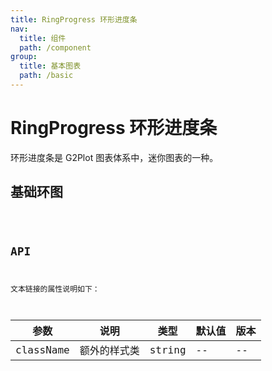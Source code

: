 ```yaml
---
title: RingProgress 环形进度条
nav:
  title: 组件
  path: /component
group:
  title: 基本图表
  path: /basic
---
```


# RingProgress 环形进度条

环形进度条是 G2Plot 图表体系中，迷你图表的一种。

## 基础环图

<code src="./demo/simple.tsx" />

## API

文本链接的属性说明如下：

| 参数      | 说明         | 类型   | 默认值 | 版本 |
| --------- | ------------ | ------ | ------ | ---- |
| className | 额外的样式类 | string | --     | --   |
